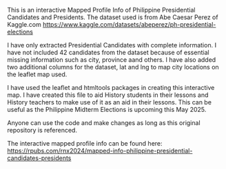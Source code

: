 This is an interactive Mapped Profile Info of Philippine Presidential Candidates and Presidents. 
The dataset used is from Abe Caesar Perez of Kaggle.com <https://www.kaggle.com/datasets/abeperez/ph-presidential-elections>

I have only extracted Presidential Candidates with complete information. I have not included 42 candidates from the dataset because of essential missing information such as city, province aand others. 
I have also added two additional columns for the dataset, lat and lng to map city locations on the leaflet map used. 

I have used the leaflet and htmltools packages in creating this interactive map. I have created this file to aid History students in their lessons and History teachers to make use of it as an aid in their lessons. This can be useful as the Philippine Midterm Elections is upcoming this May 2025.

Anyone can use the code and make changes as long as this original repository is referenced. 

The interactive mapped profile info can be found here: <https://rpubs.com/rnx2024/mapped-info-philippine-presidential-candidates-presidents>
